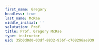 ```yaml
---
first_name: Gregory
headless: true
last_name: McRae
middle_initial: ''
salutation: Prof.
title: Prof. Gregory McRae
type: instructor
uid: 35b0d0d0-03df-8832-956f-c708296ae939
---
```


